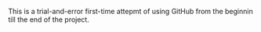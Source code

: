 This is a trial-and-error first-time attepmt of using GitHub from the beginnin till the end of the project.


